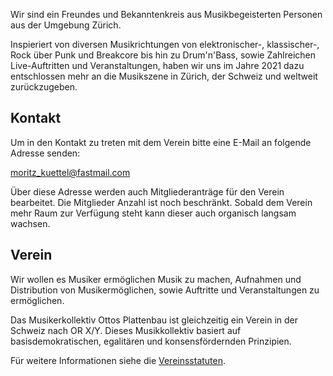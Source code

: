 Wir sind ein Freundes und Bekanntenkreis aus Musikbegeisterten Personen aus der Umgebung Zürich.

Inspieriert von diversen Musikrichtungen von elektronischer-, klassischer-, Rock über Punk und Breakcore bis hin zu Drum'n'Bass, sowie Zahlreichen Live-Auftritten und Veranstaltungen, haben wir uns im Jahre 2021 dazu entschlossen mehr an die Musikszene in Zürich, der Schweiz und weltweit zurückzugeben.


## Kontakt

Um in den Kontakt zu treten mit dem Verein bitte eine E-Mail an folgende Adresse senden:

[moritz_kuettel@fastmail.com](mailto:moritz_kuettel@fastmail.com?subject=Kontaktanfrage%20Webseite%20Ottosplattenbau)

Über diese Adresse werden auch Mitgliederanträge für den Verein bearbeitet.
Die Mitglieder Anzahl ist noch beschränkt. Sobald dem Verein mehr Raum zur Verfügung steht kann dieser auch organisch langsam wachsen.

## Verein

Wir wollen es Musiker ermöglichen Musik zu machen, Aufnahmen und Distribution von Musikermöglichen, sowie Auftritte und Veranstaltungen zu ermöglichen.

Das Musikerkollektiv Ottos Plattenbau ist gleichzeitig ein Verein in der Schweiz nach OR X/Y.
Dieses Musikkollektiv basiert auf basisdemokratischen, egalitären und konsensfördernden Prinzipien.

Für weitere Informationen siehe die [Vereinsstatuten](/verein/Verein.html).
